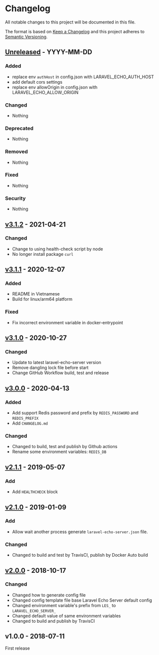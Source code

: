 # Changelog
All notable changes to this project will be documented in this file.

The format is based on [Keep a Changelog](http://keepachangelog.com/en/1.0.0/)
and this project adheres to [Semantic Versioning](http://semver.org/spec/v2.0.0.html).



## [Unreleased] - YYYY-MM-DD

### Added
- replace env `authHost` in config.json with LARAVEL_ECHO_AUTH_HOST
- add default cors settings
- replace env allowOrigin in config.json with LARAVEL_ECHO_ALLOW_ORIGIN

### Changed
- Nothing

### Deprecated
- Nothing

### Removed
- Nothing

### Fixed
- Nothing

### Security
- Nothing




## [v3.1.2] - 2021-04-21

### Changed
- Change to using health-check script by node
- No longer install package `curl`




## [v3.1.1] - 2020-12-07

### Added
- README in Vietnamese
- Build for linux/arm64 platform

### Fixed
- Fix incorrect environment variable in docker-entrypoint





## [v3.1.0] - 2020-10-27

### Changed
- Update to latest laravel-echo-server version
- Remove dangling lock file before start
- Change GitHub Workflow build, test and release




## [v3.0.0] - 2020-04-13

### Added
- Add support Redis password and prefix by `REDIS_PASSWORD` and `REDIS_PREFIX`
- Add `CHANGELOG.md`

### Changed
- Changed to build, test and publish by Github actions
- Rename some environment variables: `REDIS_DB`




## [v2.1.1] - 2019-05-07

### Add

- Add `HEALTHCHECK` block




## [v2.1.0] - 2019-01-09

### Add

- Allow wait another process generate `laravel-echo-server.json` file.

### Changed

- Changed to build and test by TravisCI, publish by Docker Auto build




## [v2.0.0] - 2018-10-17

### Changed

- Changed how to generate config file
- Changed config template file base Laravel Echo Server default config
- Changed environment variable's prefix from `LES_` to `LARAVEL_ECHO_SERVER_`
- Changed default value of same environment variables
- Changed to build and publish by TravisCI




## v1.0.0 - 2018-07-11

First release




[Unreleased]: https://github.com/oanhnn/docker-laravel-echo-server/compare/v3.1.2...develop
[v3.1.2]:      https://github.com/oanhnn/docker-laravel-echo-server/compare/v3.1.1...v3.1.2
[v3.1.1]:      https://github.com/oanhnn/docker-laravel-echo-server/compare/v3.1.0...v3.1.1
[v3.1.0]:      https://github.com/oanhnn/docker-laravel-echo-server/compare/v3.0.0...v3.1.0
[v3.0.0]:      https://github.com/oanhnn/docker-laravel-echo-server/compare/v2.1.1...v3.0.0
[v2.1.1]:      https://github.com/oanhnn/docker-laravel-echo-server/compare/v2.1.0...v2.1.1
[v2.1.0]:      https://github.com/oanhnn/docker-laravel-echo-server/compare/v2.0.0...v2.1.0
[v2.0.0]:      https://github.com/oanhnn/docker-laravel-echo-server/compare/v1.0.0...v2.0.0
